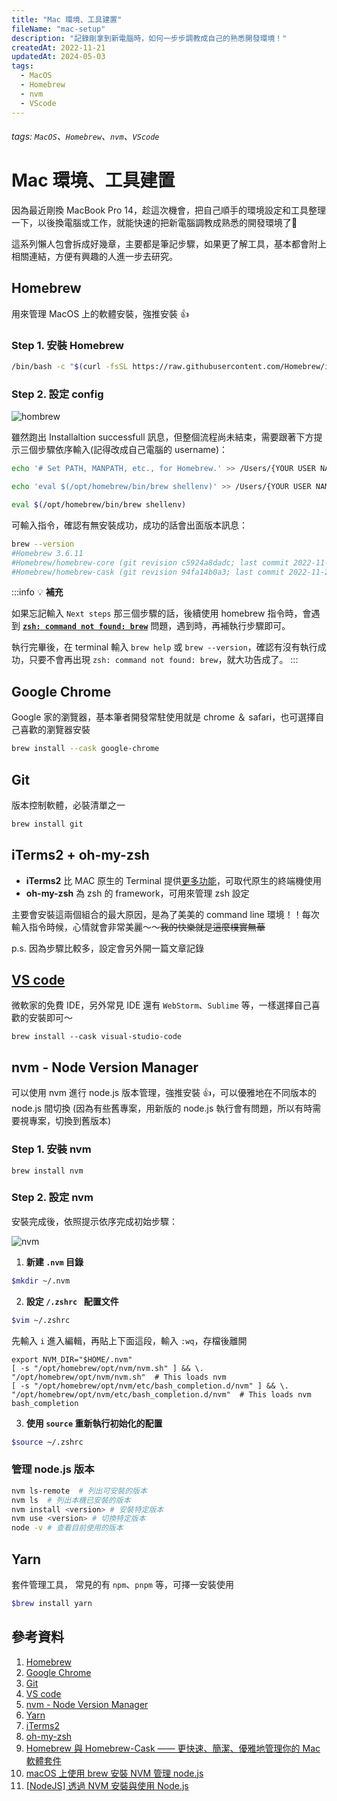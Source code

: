 ```yaml
---
title: "Mac 環境、工具建置"
fileName: "mac-setup"
description: "記錄剛拿到新電腦時，如何一步步調教成自己的熟悉開發環境！"
createdAt: 2022-11-21
updatedAt: 2024-05-03
tags:
  - MacOS
  - Homebrew
  - nvm
  - VScode
---
```


###### tags: `MacOS`、`Homebrew`、`nvm`、`VScode`

# Mac 環境、工具建置

因為最近剛換 MacBook Pro 14，趁這次機會，把自己順手的環境設定和工具整理一下，以後換電腦或工作，就能快速的把新電腦調教成熟悉的開發環境了:beer:

這系列懶人包會拆成好幾章，主要都是筆記步驟，如果更了解工具，基本都會附上相關連結，方便有興趣的人進一步去研究。

## Homebrew

用來管理 MacOS 上的軟體安裝，強推安裝 :+1:

### Step 1. 安裝 Homebrew

```bash
/bin/bash -c "$(curl -fsSL https://raw.githubusercontent.com/Homebrew/install/HEAD/install.sh)"
```

### Step 2. 設定 config

![hombrew](https://i.imgur.com/1P1P7Cp.png)

雖然跑出 Installaltion successfull 訊息，但整個流程尚未結束，需要跟著下方提示三個步驟依序輸入(記得改成自己電腦的 username)：

```bash
echo '# Set PATH, MANPATH, etc., for Homebrew.' >> /Users/{YOUR USER NAME}/.zprofile
```

```bash
echo 'eval $(/opt/homebrew/bin/brew shellenv)' >> /Users/{YOUR USER NAME}/.zprofile
```

```bash
eval $(/opt/homebrew/bin/brew shellenv)
```

可輸入指令，確認有無安裝成功，成功的話會出面版本訊息：

```bash
brew --version
#Homebrew 3.6.11
#Homebrew/homebrew-core (git revision c5924a8dadc; last commit 2022-11-20)
#Homebrew/homebrew-cask (git revision 94fa14b0a3; last commit 2022-11-20)
```

:::info
:bulb: **補充**

如果忘記輸入 `Next steps` 那三個步驟的話，後續使用 homebrew 指令時，會遇到 [**`zsh: command not found: brew`**](https://stackoverflow.com/questions/36657321/after-installing-homebrew-i-get-zsh-command-not-found-brew) 問題，遇到時，再補執行步驟即可。

執行完畢後，在 terminal 輸入 `brew help` 或 `brew --version`，確認有沒有執行成功，只要不會再出現 `zsh: command not found: brew`，就大功告成了。
:::

## Google Chrome

Google 家的瀏覽器，基本筆者開發常駐使用就是 chrome ＆ safari，也可選擇自己喜歡的瀏覽器安裝

```bash
brew install --cask google-chrome
```

## Git

版本控制軟體，必裝清單之一

```bash
brew install git
```

## iTerms2 + oh-my-zsh

- **iTerms2** 比 MAC 原生的 Terminal 提供[更多功能](https://apple.stackexchange.com/questions/25143/what-is-the-difference-between-iterm2-and-terminal)，可取代原生的終端機使用
- **oh-my-zsh** 為 zsh 的 framework，可用來管理 zsh 設定

主要會安裝這兩個組合的最大原因，是為了美美的 command line 環境！！每次輸入指令時候，心情就會非常美麗～～~~我的快樂就是這麼樸實無華~~

p.s. 因為步驟比較多，設定會另外開一篇文章記錄

## [VS code](https://code.visualstudio.com/)

微軟家的免費 IDE，另外常見 IDE 還有 `WebStorm`、`Sublime` 等，一樣選擇自己喜歡的安裝即可～

```
brew install --cask visual-studio-code
```

## nvm - Node Version Manager

可以使用 nvm 進行 node.js 版本管理，強推安裝 :+1:，可以優雅地在不同版本的 node.js 間切換 (因為有些舊專案，用新版的 node.js 執行會有問題，所以有時需要視專案，切換到舊版本)

### Step 1. 安裝 nvm

```
brew install nvm
```

### Step 2. 設定 nvm

安裝完成後，依照提示依序完成初始步驟：

![nvm](https://i.imgur.com/pSj0Uo5.png)

1. **新建 `.nvm` 目錄**

```bash
$mkdir ~/.nvm
```

2. **設定 `/.zshrc ` 配置文件**

```bash
$vim ~/.zshrc
```

先輸入 `i` 進入編輯，再貼上下面這段，輸入 `:wq`，存檔後離開

```
export NVM_DIR="$HOME/.nvm"
[ -s "/opt/homebrew/opt/nvm/nvm.sh" ] && \. "/opt/homebrew/opt/nvm/nvm.sh"  # This loads nvm
[ -s "/opt/homebrew/opt/nvm/etc/bash_completion.d/nvm" ] && \. "/opt/homebrew/opt/nvm/etc/bash_completion.d/nvm"  # This loads nvm bash_completion
```

3. **使用 `source` 重新執行初始化的配置**

```bash
$source ~/.zshrc
```

### 管理 node.js 版本

```bash
nvm ls-remote  # 列出可安裝的版本
nvm ls  # 列出本機已安裝的版本
nvm install <version> # 安裝特定版本
nvm use <version> # 切換特定版本
node -v # 查看目前使用的版本
```

## Yarn

套件管理工具， 常見的有 `npm`、`pnpm` 等，可擇一安裝使用

```bash
$brew install yarn
```

## 參考資料

1. [Homebrew](https://brew.sh)
2. [Google Chrome](https://www.google.com/intl/zh-TW/chrome/)
3. [Git](https://git-scm.com/)
4. [VS code](https://code.visualstudio.com/)
5. [nvm - Node Version Manager](https://github.com/nvm-sh/nvm)
6. [Yarn](https://classic.yarnpkg.com/en/)
7. [iTerms2](https://iterm2.com/)
8. [oh-my-zsh](https://ohmyz.sh/)
9. [Homebrew 與 Homebrew-Cask —— 更快速、簡潔、優雅地管理你的 Mac 軟體套件](https://onejar99.com/mac-homebrew-homebrew-cask-mac/#_Homebrew_Homebrew-Cask)
10. [macOS 上使用 brew 安裝 NVM 管理 node.js](https://qizhanming.com/blog/2020/07/29/how-to-install-node-using-nvm-on-macos-with-brew)
11. [[NodeJS] 透過 NVM 安裝與使用 Node.js](https://pjchender.dev/nodejs/nvm/)
